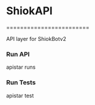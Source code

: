# ShiokAPI
========================

API layer for ShiokBotv2

### Run API
apistar runs

### Run Tests
apistar test
